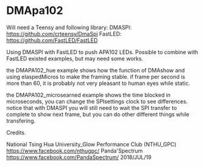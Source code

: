 # DMApa102
Will need a Teensy and following library:
DMASPI: https://github.com/crteensy/DmaSpi
FastLED: https://github.com/FastLED/FastLED

Using DMASPI with FastLED to push APA102 LEDs.
Possible to combine with FastLED existed examples, but may need some works.

the DMAPA102_hue example shows how the function of DMAshow and using elaspedMicros to make the framing stable.
if frame per second is more than 60, it is probably not very pleasant to human eyes while static.

the DMAPA102_microsearned example shows the time blocked in microseconds, you can change the SPIsettings clock to see differences.
notice that with DMASPI you will still need to wait the SPI transfer to complete to show next frame, but you can do other different things while transfering.

  Credits. 
  
  National Tsing Hua University_Glow Performance Club (NTHU_GPC)
  https://www.facebook.com/nthugpc/
  Panda'Spectrum
  https://www.facebook.com/PandaSpectrum/
  2018/JUL/19

